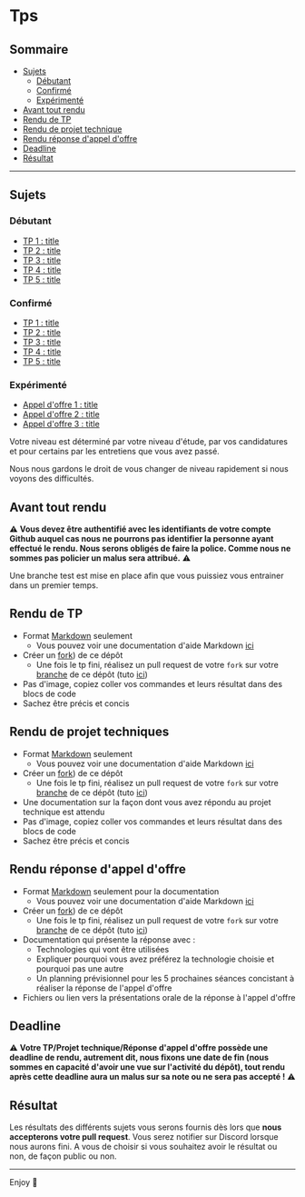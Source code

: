 # Tps

## Sommaire

- [Sujets](##Sujets)
  - [Débutant](###Débutants)
  - [Confirmé](###Confirmé)
  - [Expérimenté](###Expérimenté)
- [Avant tout rendu](##Avant-tout-rendu)
- [Rendu de TP](##Rendu-de-TP)
- [Rendu de projet technique](##Rendu-de-projet-technique)
- [Rendu réponse d'appel d'offre](##Rendu-réponse-d'appel-d'offre)
- [Deadline](##Deadline)
- [Résultat](##Résultat)

---

## Sujets

### Débutant

- [TP 1 : title](./1_debutant/1_tpName/)
- [TP 2 : title](./1_debutant/2_tpName/)
- [TP 3 : title](./1_debutant/3_tpName/)
- [TP 4 : title](./1_debutant/4_tpName/)
- [TP 5 : title](./1_debutant/5_tpName/)

### Confirmé

- [TP 1 : title](./2_confirme/1_tpName/)
- [TP 2 : title](./2_confirme/2_tpName/)
- [TP 3 : title](./2_confirme/3_tpName/)
- [TP 4 : title](./2_confirme/4_tpName/)
- [TP 5 : title](./2_confirme/5_tpName/)

### Expérimenté

- [Appel d'offre 1 : title](./3_experimente/1_tpName/)
- [Appel d'offre 2 : title](./3_experimente/1_tpName/)
- [Appel d'offre 3 : title](./3_experimente/1_tpName/)

Votre niveau est déterminé par votre niveau d'étude, par vos candidatures et pour certains par les entretiens que vous avez passé.

Nous nous gardons le droit de vous changer de niveau rapidement si nous voyons des difficultés.

## Avant tout rendu

⚠ **Vous devez être authentifié avec les identifiants de votre compte Github auquel cas nous ne pourrons pas identifier la personne ayant effectué le rendu. Nous serons obligés de faire la police. Comme nous ne sommes pas policier un malus sera attribué.** ⚠

Une branche test est mise en place afin que vous puissiez vous entrainer dans un premier temps.

## Rendu de TP

- Format [Markdown](https://fr.wikipedia.org/wiki/Markdown) seulement
  - Vous pouvez voir une documentation d'aide Markdown [ici](../cours/0_prerequis/)
- Créer un [fork](../cours/0bis_Fork/)) de ce dépôt
  - Une fois le tp fini, réalisez un pull request de votre `fork` sur votre [branche](https://github.com/GabrielClmcn/ydaysLab20202021/branches) de ce dépôt (tuto [ici](../cours/0bis_Fork/))
- Pas d'image, copiez coller vos commandes et leurs résultat dans des blocs de code
- Sachez être précis et concis

## Rendu de projet techniques

- Format [Markdown](https://fr.wikipedia.org/wiki/Markdown) seulement
  - Vous pouvez voir une documentation d'aide Markdown [ici](../cours/1/)
- Créer un [fork](0bis_Fork/)) de ce dépôt
  - Une fois le tp fini, réalisez un pull request de votre `fork` sur votre [branche](https://github.com/GabrielClmcn/ydaysLab20202021/branches) de ce dépôt (tuto [ici](0bis_Fork/))
- Une documentation sur la façon dont vous avez répondu au projet technique est attendu
- Pas d'image, copiez coller vos commandes et leurs résultat dans des blocs de code
- Sachez être précis et concis

## Rendu réponse d'appel d'offre

- Format [Markdown](https://fr.wikipedia.org/wiki/Markdown) seulement pour la documentation
  - Vous pouvez voir une documentation d'aide Markdown [ici](../cours/1/)
- Créer un [fork](0bis_Fork/)) de ce dépôt
  - Une fois le tp fini, réalisez un pull request de votre `fork` sur votre [branche](https://github.com/GabrielClmcn/ydaysLab20202021/branches) de ce dépôt (tuto [ici](0bis_Fork/))
- Documentation qui présente la réponse avec :
  - Technologies qui vont être utilisées
  - Expliquer pourquoi vous avez préférez la technologie choisie et pourquoi pas une autre
  - Un planning prévisionnel pour les 5 prochaines séances concistant à réaliser la réponse de l'appel d'offre
- Fichiers ou lien vers la présentations orale de la réponse à l'appel d'offre

## Deadline

⚠ **Votre TP/Projet technique/Réponse d'appel d'offre possède une deadline de rendu, autrement dit, nous fixons une date de fin (nous sommes en capacité d'avoir une vue sur l'activité du dépôt), tout rendu après cette deadline aura un malus sur sa note ou ne sera pas accepté !** ⚠

## Résultat

Les résultats des différents sujets vous serons fournis dès lors que **nous accepterons votre pull request**. Vous serez notifier sur Discord lorsque nous aurons fini. A vous de choisir si vous souhaitez avoir le résultat ou non, de façon public ou non.

---

Enjoy 🎉
